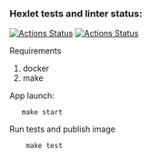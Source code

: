 ### Hexlet tests and linter status:
[![Actions Status](https://github.com/vladlen-li/devops-for-programmers-project-74/actions/workflows/hexlet-check.yml/badge.svg)](https://github.com/vladlen-li/devops-for-programmers-project-74/actions)
[![Actions Status](https://github.com/vladlen-li/devops-for-programmers-project-74/actions/workflows/push.yml/badge.svg)
](https://github.com/vladlen-li/devops-for-programmers-project-74/actions)

Requirements

1. docker
2. make

App launch:
```
   make start
```

Run tests and publish image
```
    make test
```

